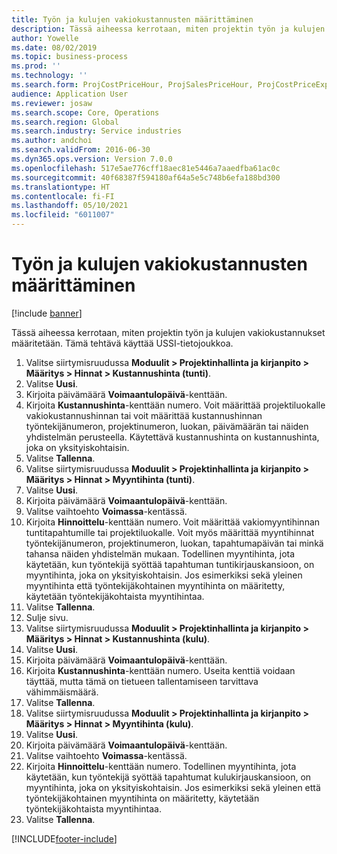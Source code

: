 ```yaml
---
title: Työn ja kulujen vakiokustannusten määrittäminen
description: Tässä aiheessa kerrotaan, miten projektin työn ja kulujen vakiokustannukset määritetään.
author: Yowelle
ms.date: 08/02/2019
ms.topic: business-process
ms.prod: ''
ms.technology: ''
ms.search.form: ProjCostPriceHour, ProjSalesPriceHour, ProjCostPriceExpense, ProjSalesPriceCost
audience: Application User
ms.reviewer: josaw
ms.search.scope: Core, Operations
ms.search.region: Global
ms.search.industry: Service industries
ms.author: andchoi
ms.search.validFrom: 2016-06-30
ms.dyn365.ops.version: Version 7.0.0
ms.openlocfilehash: 517e5ae776cff18aec81e5446a7aaedfba61ac0c
ms.sourcegitcommit: 40f68387f594180af64a5e5c748b6efa188bd300
ms.translationtype: HT
ms.contentlocale: fi-FI
ms.lasthandoff: 05/10/2021
ms.locfileid: "6011007"
---
```

# <a name="configure-standard-costs-for-labor-and-expenses"></a>Työn ja kulujen vakiokustannusten määrittäminen

[!include [banner](../../includes/banner.md)]

Tässä aiheessa kerrotaan, miten projektin työn ja kulujen vakiokustannukset määritetään. Tämä tehtävä käyttää USSI-tietojoukkoa.

1. Valitse siirtymisruudussa **Moduulit > Projektinhallinta ja kirjanpito > Määritys > Hinnat > Kustannushinta (tunti)**.
2. Valitse **Uusi**.
3. Kirjoita päivämäärä **Voimaantulopäivä**-kenttään.
4. Kirjoita **Kustannushinta**-kenttään numero. Voit määrittää projektiluokalle vakiokustannushinnan tai voit määrittää kustannushinnan työntekijänumeron, projektinumeron, luokan, päivämäärän tai näiden yhdistelmän perusteella. Käytettävä kustannushinta on kustannushinta, joka on yksityiskohtaisin.  
5. Valitse **Tallenna**.
6. Valitse siirtymisruudussa **Moduulit > Projektinhallinta ja kirjanpito > Määritys > Hinnat > Myyntihinta (tunti)**.
7. Valitse **Uusi**.
8. Kirjoita päivämäärä **Voimaantulopäivä**-kenttään.
9. Valitse vaihtoehto **Voimassa**-kentässä.
10. Kirjoita **Hinnoittelu**-kenttään numero. Voit määrittää vakiomyyntihinnan tuntitapahtumille tai projektiluokalle. Voit myös määrittää myyntihinnat työntekijänumeron, projektinumeron, luokan, tapahtumapäivän tai minkä tahansa näiden yhdistelmän mukaan. Todellinen myyntihinta, jota käytetään, kun työntekijä syöttää tapahtuman tuntikirjauskansioon, on myyntihinta, joka on yksityiskohtaisin. Jos esimerkiksi sekä yleinen myyntihinta että työntekijäkohtainen myyntihinta on määritetty, käytetään työntekijäkohtaista myyntihintaa.  
11. Valitse **Tallenna**.
12. Sulje sivu.
13. Valitse siirtymisruudussa **Moduulit > Projektinhallinta ja kirjanpito > Määritys > Hinnat > Kustannushinta (kulu)**.
14. Valitse **Uusi**.
15. Kirjoita päivämäärä **Voimaantulopäivä**-kenttään.
16. Kirjoita **Kustannushinta**-kenttään numero. Useita kenttiä voidaan täyttää, mutta tämä on tietueen tallentamiseen tarvittava vähimmäismäärä.  
17. Valitse **Tallenna**.
18. Valitse siirtymisruudussa **Moduulit > Projektinhallinta ja kirjanpito > Määritys > Hinnat > Myyntihinta (kulu)**.
19. Valitse **Uusi**.
20. Kirjoita päivämäärä **Voimaantulopäivä**-kenttään.
21. Valitse vaihtoehto **Voimassa**-kentässä.
22. Kirjoita **Hinnoittelu**-kenttään numero. Todellinen myyntihinta, jota käytetään, kun työntekijä syöttää tapahtumat kulukirjauskansioon, on myyntihinta, joka on yksityiskohtaisin. Jos esimerkiksi sekä yleinen että työntekijäkohtainen myyntihinta on määritetty, käytetään työntekijäkohtaista myyntihintaa.  
23. Valitse **Tallenna**.



[!INCLUDE[footer-include](../../includes/footer-banner.md)]
